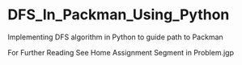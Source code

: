 # DFS_In_Packman_Using_Python
Implementing DFS algorithm in Python to guide path to Packman

For Further Reading See Home Assignment Segment in Problem.jgp
